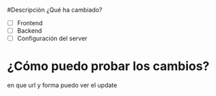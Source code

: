 #Descripción 
¿Qué ha cambiado?

-[ ] Frontend
-[ ] Backend
-[ ] Configuración del server

# ¿Cómo puedo probar los cambios?
en que url y forma puedo ver el update
